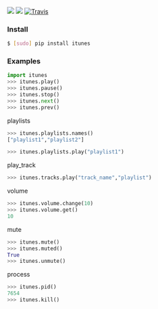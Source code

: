 [![](https://img.shields.io/pypi/pyversions/itunes.svg?longCache=True)](https://pypi.org/pypi/itunes/)
[![](https://img.shields.io/pypi/v/itunes.svg?maxAge=3600)](https://pypi.org/pypi/itunes/)
[![Travis](https://api.travis-ci.org/looking-for-a-job/itunes.py.svg?branch=master)](https://travis-ci.org/looking-for-a-job/itunes.py/)

### Install
```bash
$ [sudo] pip install itunes
```

### Examples
```python
import itunes
>>> itunes.play()
>>> itunes.pause()
>>> itunes.stop()
>>> itunes.next()
>>> itunes.prev()
```

playlists
```python
>>> itunes.playlists.names()
["playlist1","playlist2"]

>>> itunes.playlists.play("playlist1")
```

play_track
```python
>>> itunes.tracks.play("track_name","playlist")
```

volume
```python
>>> itunes.volume.change(10)
>>> itunes.volume.get()
10
```

mute
```python
>>> itunes.mute()
>>> itunes.muted()
True
>>> itunes.unmute()
```


process
```python
>>> itunes.pid()
7654
>>> itunes.kill()
```